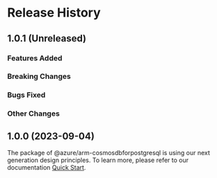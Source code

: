 # Release History

## 1.0.1 (Unreleased)

### Features Added

### Breaking Changes

### Bugs Fixed

### Other Changes

## 1.0.0 (2023-09-04)

The package of @azure/arm-cosmosdbforpostgresql is using our next generation design principles. To learn more, please refer to our documentation [Quick Start](https://aka.ms/azsdk/js/mgmt/quickstart ).
